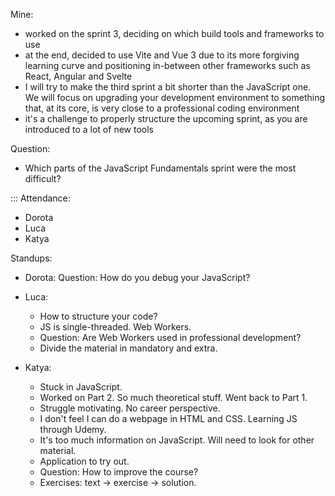Mine:
- worked on the sprint 3, deciding on which build tools and frameworks to use
- at the end, decided to use Vite and Vue 3 due to its more forgiving learning curve and positioning in-between other frameworks such as React, Angular and Svelte
- I will try to make the third sprint a bit shorter than the JavaScript one. We will focus on upgrading your development environment to something that, at its core, is very close to a professional coding environment
- it's a challenge to properly structure the upcoming sprint, as you are introduced to a lot of new tools

Question:
- Which parts of the JavaScript Fundamentals sprint were the most difficult?

:::
Attendance:
- Dorota
- Luca
- Katya

Standups:
- Dorota:
  Question: How do you debug your JavaScript?

- Luca:
  - How to structure your code?
  - JS is single-threaded. Web Workers.
  - Question: Are Web Workers used in professional development?
  - Divide the material in mandatory and extra.

- Katya:
  - Stuck in JavaScript.
  - Worked on Part 2. So much theoretical stuff. Went back to Part 1.
  - Struggle motivating. No career perspective.
  - I don't feel I can do a webpage in HTML and CSS. Learning JS through Udemy.
  - It's too much information on JavaScript. Will need to look for other material.
  - Application to try out.
  - Question: How to improve the course?
  - Exercises: text -> exercise -> solution.
